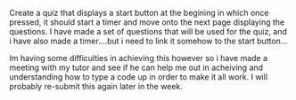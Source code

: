 Create a quiz that displays a start button at the begining in which once pressed, it should start a timer and move onto the next page displaying the questions. 
I have made a set of questions that will be used for the quiz, and i have also made a timer....but i need to link it somehow to the start button...

Im having some difficulties in achieving this however so i have made a meeting with my tutor and see if he can help me out in acheiving and understanding how to type a code up in order to make it all work. I will probably re-submit this again later in the week.
